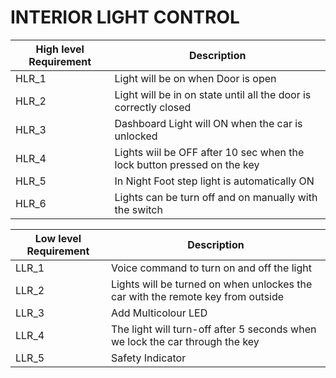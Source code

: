 
# INTERIOR LIGHT CONTROL


| High level Requirement | Description |
| --- | --- |
|HLR_1|Light will be on when Door is open|
|HLR_2|Light will be in on state until all the door is correctly closed|
|HLR_3|Dashboard Light will ON when the car is unlocked|
|HLR_4|Lights wiil be OFF after 10 sec when the lock button pressed on the key|
|HLR_5|In Night Foot step light is automatically ON|
|HLR_6|Lights can be turn off and on manually with the switch|


| Low level Requirement | Description |
| --- | --- |
|LLR_1|Voice command to turn on and off the light|
|LLR_2|Lights will be turned on when unlockes the car with the remote key from outside|
|LLR_3|Add Multicolour LED|
|LLR_4|The light will turn-off after 5 seconds when we lock the car through the key|
|LLR_5|Safety Indicator|
